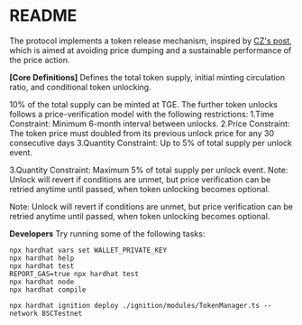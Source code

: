 # README
The protocol implements a token release mechanism, inspired by [CZ's post](https://x.com/cz_binance/status/1895837657613078574?s=46&t=aINiXI9muQv17hdOB_Z5YQ), which is aimed at avoiding price dumping and a sustainable performance of the price action. 

**[Core Definitions]**
Defines the total token supply, initial minting circulation ratio, and conditional token unlocking.

10% of the total supply can be minted at TGE.
The further token unlocks follows a price-verification model with the following restrictions:
1.Time Constraint: Minimum 6-month interval between unlocks.
2.Price Constraint: The token price must doubled from its previous unlock price for any 30 consecutive days
3.Quantity Constraint: Up to 5% of total supply per unlock event.

3.Quantity Constraint: Maximum 5% of total supply per unlock event.
Note: Unlock will revert if conditions are unmet, but price verification can be retried anytime until passed, when token unlocking becomes optional.

Note: Unlock will revert if conditions are unmet, but price verification can be retried anytime until passed, when token unlocking becomes optional.

**Developers**
Try running some of the following tasks:
```shell
npx hardhat vars set WALLET_PRIVATE_KEY 
npx hardhat help
npx hardhat test
REPORT_GAS=true npx hardhat test
npx hardhat node
npx hardhat compile

npx hardhat ignition deploy ./ignition/modules/TokenManager.ts --network BSCTestnet
```
